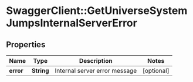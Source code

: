 # SwaggerClient::GetUniverseSystemJumpsInternalServerError

## Properties
Name | Type | Description | Notes
------------ | ------------- | ------------- | -------------
**error** | **String** | Internal server error message | [optional] 



